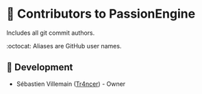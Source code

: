 # :star2: Contributors to PassionEngine
Includes all git commit authors. 

:octocat: Aliases are GitHub user names.

## :wrench: Development
* Sébastien Villemain ([Tr4ncer](https://github.com/Tr4ncer/)) - Owner
